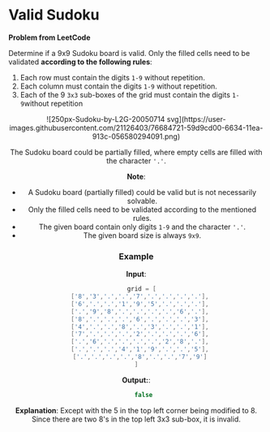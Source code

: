 # Valid Sudoku

**Problem from LeetCode**

Determine if a 9x9 Sudoku board is valid. Only the filled cells need to be validated **according to the following rules**:

 1. Each row must contain the digits `1-9` without repetition.
 2. Each column must contain the digits `1-9` without repetition.
 3. Each of the 9 `3x3` sub-boxes of the grid must contain the digits `1-9`without repetition

<center>
![250px-Sudoku-by-L2G-20050714 svg](https://user-images.githubusercontent.com/21126403/76684721-59d9cd00-6634-11ea-913c-056580294091.png)
<center>


The Sudoku board could be partially filled, where empty cells are filled with the character `'.'`.

**Note**:

 - A Sudoku board (partially filled) could be valid but is not necessarily solvable.
 - Only the filled cells need to be validated according to the mentioned rules.
 - The given board contain only digits `1-9` and the character `'.'`.
 - The given board size is always `9x9`.
 

### **Example**

**Input**: 

``` java
   grid = [
  ['8','3','.','.','7','.','.','.','.'],
  ['6','.','.','1','9','5','.','.','.'],
  ['.','9','8','.','.','.','.','6','.'],
  ['8','.','.','.','6','.','.','.','3'],
  ['4','.','.','8','.','3','.','.','1'],
  ['7','.','.','.','2','.','.','.','6'],
  ['.','6','.','.','.','.','2','8','.'],
  ['.','.','.','4','1','9','.','.','5'],
  ['.','.','.','.','8','.','.','7','9']
]
```
   
**Output:**: 

``` java
    false
```
**Explanation**: Except with the 5 in the top left corner being  modified to 8. Since there are two 8's in the top left 3x3 sub-box, it is invalid.



